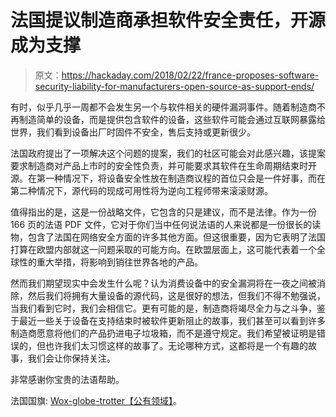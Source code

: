 # 法国提议制造商承担软件安全责任，开源成为支撑

> 原文：<https://hackaday.com/2018/02/22/france-proposes-software-security-liability-for-manufacturers-open-source-as-support-ends/>

有时，似乎几乎一周都不会发生另一个与软件相关的硬件漏洞事件。随着制造商不再制造简单的设备，而是提供包含软件的设备，这些软件可能会通过互联网暴露给世界，我们看到设备出厂时固件不安全，售后支持或更新很少。

法国政府提出了一项解决这个问题的提案，我们的社区可能会对此感兴趣，该提案要求制造商对产品上市时的安全性负责，并可能要求其软件在生命周期结束时开源。在第一种情况下，将设备安全性放在制造商议程的首位只会是一件好事，而在第二种情况下，源代码的现成可用性将为逆向工程师带来滚滚财源。

值得指出的是，这是一份战略文件，它包含的只是建议，而不是法律。作为一份 166 页的法语 PDF 文件，它对于你们当中任何说法语的人来说都是一份很长的读物，包含了法国在网络安全方面的许多其他方面。但这很重要，因为它表明了法国打算在欧盟内部就这一问题采取的可能方向。在欧盟层面上，这可能代表着一个全球性的重大举措，将影响到销往世界各地的产品。

然而我们期望现实中会发生什么呢？认为消费设备中的安全漏洞将在一夜之间被消除，然后我们将拥有大量设备的源代码，这是很好的想法，但我们不得不勉强说，当我们看到它时，我们会相信它。更有可能的是，制造商将竭尽全力与之斗争，鉴于最近一些关于设备在支持结束时被软件更新阻止的故事，我们甚至可以看到许多制造商愿意将他们的产品扔进电子垃圾箱，而不是遵守规定。我们希望被证明是错误的，但也许我们太习惯这样的故事了。无论哪种方式，这都将是一个有趣的故事，我们会让你保持关注。

非常感谢你宝贵的法语帮助。

法国国旗: [Wox-globe-trotter【公有领域】](https://commons.wikimedia.org/wiki/File:Drapeau_de_la_France.png)。